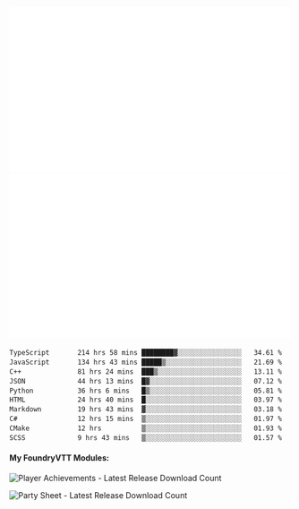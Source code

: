 
![](https://raw.githubusercontent.com/eddiedover/ghstats/master/generated/overview.svg)
![](https://raw.githubusercontent.com/eddiedover/ghstats/master/generated/languages.svg)

<!--START_SECTION:waka-->

```txt
TypeScript       214 hrs 58 mins ████████▓░░░░░░░░░░░░░░░░   34.61 %
JavaScript       134 hrs 43 mins █████▒░░░░░░░░░░░░░░░░░░░   21.69 %
C++              81 hrs 24 mins  ███▒░░░░░░░░░░░░░░░░░░░░░   13.11 %
JSON             44 hrs 13 mins  █▓░░░░░░░░░░░░░░░░░░░░░░░   07.12 %
Python           36 hrs 6 mins   █▒░░░░░░░░░░░░░░░░░░░░░░░   05.81 %
HTML             24 hrs 40 mins  █░░░░░░░░░░░░░░░░░░░░░░░░   03.97 %
Markdown         19 hrs 43 mins  ▓░░░░░░░░░░░░░░░░░░░░░░░░   03.18 %
C#               12 hrs 15 mins  ▒░░░░░░░░░░░░░░░░░░░░░░░░   01.97 %
CMake            12 hrs          ▒░░░░░░░░░░░░░░░░░░░░░░░░   01.93 %
SCSS             9 hrs 43 mins   ▒░░░░░░░░░░░░░░░░░░░░░░░░   01.57 %
```

<!--END_SECTION:waka-->

#### My FoundryVTT Modules:

  ![Player Achievements - Latest Release Download Count](https://img.shields.io/badge/dynamic/json?label=Player%20Achievements%20-%20Downloads@latest&query=assets%5B1%5D.download_count&url=https%3A%2F%2Fapi.github.com%2Frepos%2FEddieDover%2Ffvtt-player-achievements%2Freleases%2Flatest)

  ![Party Sheet - Latest Release Download Count](https://img.shields.io/badge/dynamic/json?label=Party%20Sheet%20-%20Downloads@latest&query=assets%5B1%5D.download_count&url=https%3A%2F%2Fapi.github.com%2Frepos%2FEddieDover%2Ffvtt-party-sheet%2Freleases%2Flatest)

<a rel="me" href="https://techhub.social/@EddieDover"></a>
